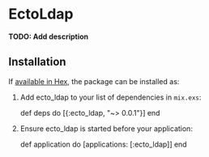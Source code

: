 # EctoLdap

**TODO: Add description**

## Installation

If [available in Hex](https://hex.pm/docs/publish), the package can be installed as:

  1. Add ecto_ldap to your list of dependencies in `mix.exs`:

        def deps do
          [{:ecto_ldap, "~> 0.0.1"}]
        end

  2. Ensure ecto_ldap is started before your application:

        def application do
          [applications: [:ecto_ldap]]
        end

